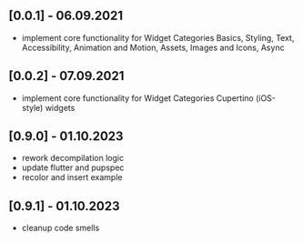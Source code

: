 ## [0.0.1] - 06.09.2021
- implement core functionality for Widget Categories Basics, Styling, Text, Accessibility, Animation and Motion, Assets, Images and Icons, Async 

## [0.0.2] - 07.09.2021
- implement core functionality for Widget Categories Cupertino (iOS-style) widgets

## [0.9.0] - 01.10.2023
- rework decompilation logic
- update flutter and pupspec
- recolor and insert example

## [0.9.1] - 01.10.2023
- cleanup code smells

